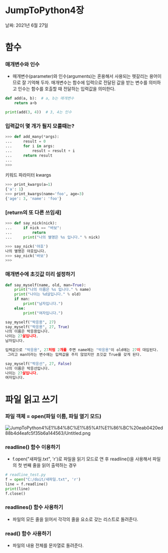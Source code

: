 # JumpToPython4장

날짜: 2021년 6월 27일

# 함수

### 매개변수와 인수

- 매개변수(parameter)와 인수(arguments)는 혼용해서 사용되는 헷갈리는 용어이므로 잘 기억해 두자. 매개변수는 함수에 입력으로 전달된 값을 받는 변수를 의미하고 인수는 함수를 호출할 때 전달하는 입력값을 의미한다.

```python
def add(a, b):  # a, b는 매개변수
    return a+b

print(add(3, 4))  # 3, 4는 인수
```

### 입력값이 몇 개가 될지 모를때는?

```python
>>> def add_many(*args): 
...     result = 0 
...     for i in args: 
...         result = result + i 
...     return result 
... 
>>>
```

키워드 파라미터 kwargs

```python
>>> print_kwargs(a=1)
{'a': 1}
>>> print_kwargs(name='foo', age=3)
{'age': 3, 'name': 'foo'}
```

### [return의 또 다른 쓰임새]

```python
>>> def say_nick(nick): 
...     if nick == "바보": 
...         return 
...     print("나의 별명은 %s 입니다." % nick)

>>> say_nick('야호')
나의 별명은 야호입니다.
>>> say_nick('바보')
>>>
```

### 매개변수에 초깃값 미리 설정하기

```python
def say_myself(name, old, man=True): 
    print("나의 이름은 %s 입니다." % name) 
    print("나이는 %d살입니다." % old) 
    if man: 
        print("남자입니다.")
    else: 
        print("여자입니다.")

say_myself("박응용", 27)
say_myself("박응용", 27, True)
나의 이름은 박응용입니다.
나이는 27살입니다.
남자입니다.

입력값으로 "박응용", 27처럼 2개를 주면 name에는 "박응용"이 old에는 27이 대입된다.
 그리고 man이라는 변수에는 입력값을 주지 않았지만 초깃값 True를 갖게 된다.

say_myself("박응선", 27, False)
나의 이름은 박응선입니다.
나이는 27살입니다.
여자입니다.
```

# 파일 읽고 쓰기

### 파일 객체 = open(파일 이름, 파일 열기 모드)

![JumpToPython4%E1%84%8C%E1%85%A1%E1%86%BC%20eab0420ed88b4d4eafc5f35b6a144563/Untitled.png](JumpToPython4%E1%84%8C%E1%85%A1%E1%86%BC%20eab0420ed88b4d4eafc5f35b6a144563/Untitled.png)

### readline() 함수 이용하기

- f.open("새파일.txt", 'r')로 파일을 읽기 모드로 연 후 readline()을 사용해서 파일의 첫 번째 줄을 읽어 출력하는 경우

```python
# readline_test.py
f = open("C:/doit/새파일.txt", 'r')
line = f.readline()
print(line)
f.close()
```

### readlines() 함수 사용하기

- 파일의 모든 줄을 읽어서 각각의 줄을 요소로 갖는 리스트로 돌려준다.

### read() 함수 사용하기

- 파일의 내용 전체를 문자열로 돌려준다.